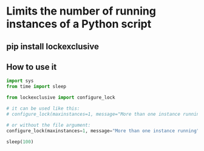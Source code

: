 # Limits the number of running instances of a Python script

## pip install lockexclusive 

## How to use it

```python
import sys
from time import sleep

from lockexclusive import configure_lock

# it can be used like this:
# configure_lock(maxinstances=1, message="More than one instance running",file=sys.argv[0])

# or without the file argument:
configure_lock(maxinstances=1, message="More than one instance running")

sleep(100)


```

